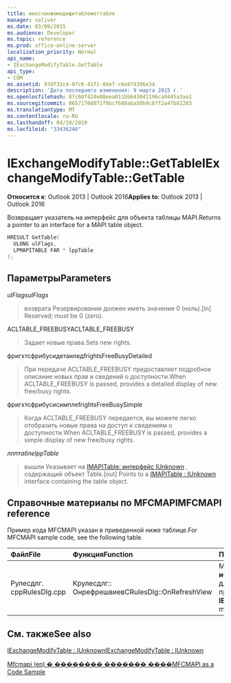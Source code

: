 ```yaml
---
title: иексчанжемодифитаблежеттабле
manager: soliver
ms.date: 03/09/2015
ms.audience: Developer
ms.topic: reference
ms.prod: office-online-server
localization_priority: Normal
api_name:
- IExchangeModifyTable.GetTable
api_type:
- COM
ms.assetid: 97df32c4-07c6-41f1-84e7-c6e87d396e34
description: 'Дата последнего изменения: 9 марта 2015 г.'
ms.openlocfilehash: 87c60f424e08eea011bb643041196ca9445a3aa1
ms.sourcegitcommit: 8657170d071f9bcf680aba50b9c07f2a4fb82283
ms.translationtype: MT
ms.contentlocale: ru-RU
ms.lasthandoff: 04/28/2019
ms.locfileid: "33436246"
---
```

# <a name="iexchangemodifytablegettable"></a><span data-ttu-id="7d43f-103">IExchangeModifyTable::GetTable</span><span class="sxs-lookup"><span data-stu-id="7d43f-103">IExchangeModifyTable::GetTable</span></span>

  
  
<span data-ttu-id="7d43f-104">**Относится к**: Outlook 2013 | Outlook 2016</span><span class="sxs-lookup"><span data-stu-id="7d43f-104">**Applies to**: Outlook 2013 | Outlook 2016</span></span> 
  
<span data-ttu-id="7d43f-105">Возвращает указатель на интерфейс для объекта таблицы MAPI.</span><span class="sxs-lookup"><span data-stu-id="7d43f-105">Returns a pointer to an interface for a MAPI table object.</span></span>
  
```cpp
HRESULT GetTable( 
  ULONG ulFlags, 
  LPMAPITABLE FAR * lppTable 
); 

```

## <a name="parameters"></a><span data-ttu-id="7d43f-106">Параметры</span><span class="sxs-lookup"><span data-stu-id="7d43f-106">Parameters</span></span>

 <span data-ttu-id="7d43f-107">_ulFlags_</span><span class="sxs-lookup"><span data-stu-id="7d43f-107">_ulFlags_</span></span>
  
> <span data-ttu-id="7d43f-108">возврата Резервирования должен иметь значение 0 (ноль).</span><span class="sxs-lookup"><span data-stu-id="7d43f-108">[in] Reserved; must be 0 (zero).</span></span>
    
<span data-ttu-id="7d43f-109">ACLTABLE_FREEBUSY</span><span class="sxs-lookup"><span data-stu-id="7d43f-109">ACLTABLE_FREEBUSY</span></span>
  
> <span data-ttu-id="7d43f-110">Задает новые права.</span><span class="sxs-lookup"><span data-stu-id="7d43f-110">Sets new rights.</span></span>
    
<span data-ttu-id="7d43f-111">фригхтсфрибусидетаилед</span><span class="sxs-lookup"><span data-stu-id="7d43f-111">frightsFreeBusyDetailed</span></span>
  
> <span data-ttu-id="7d43f-112">При передаче ACLTABLE_FREEBUSY предоставляет подробное описание новых прав и сведений о доступности.</span><span class="sxs-lookup"><span data-stu-id="7d43f-112">When ACLTABLE_FREEBUSY is passed, provides a detailed display of new free/busy rights.</span></span>
    
<span data-ttu-id="7d43f-113">фригхтсфрибусисимпле</span><span class="sxs-lookup"><span data-stu-id="7d43f-113">frightsFreeBusySimple</span></span>
  
> <span data-ttu-id="7d43f-114">Когда ACLTABLE_FREEBUSY передается, вы можете легко отобразить новые права на доступ к сведениям о доступности.</span><span class="sxs-lookup"><span data-stu-id="7d43f-114">When ACLTABLE_FREEBUSY is passed, provides a simple display of new free/busy rights.</span></span>
    
 <span data-ttu-id="7d43f-115">_лпптабле_</span><span class="sxs-lookup"><span data-stu-id="7d43f-115">_lppTable_</span></span>
  
> <span data-ttu-id="7d43f-116">вышли Указывает на [IMAPITable: интерфейс IUnknown](imapitableiunknown.md) , содержащий объект Table.</span><span class="sxs-lookup"><span data-stu-id="7d43f-116">[out] Points to a [IMAPITable : IUnknown](imapitableiunknown.md) interface containing the table object.</span></span> 
    
## <a name="mfcmapi-reference"></a><span data-ttu-id="7d43f-117">Справочные материалы по MFCMAPI</span><span class="sxs-lookup"><span data-stu-id="7d43f-117">MFCMAPI reference</span></span>

<span data-ttu-id="7d43f-118">Пример кода MFCMAPI указан в приведенной ниже таблице.</span><span class="sxs-lookup"><span data-stu-id="7d43f-118">For MFCMAPI sample code, see the following table.</span></span>
  
|<span data-ttu-id="7d43f-119">**Файл**</span><span class="sxs-lookup"><span data-stu-id="7d43f-119">**File**</span></span>|<span data-ttu-id="7d43f-120">**Функция**</span><span class="sxs-lookup"><span data-stu-id="7d43f-120">**Function**</span></span>|<span data-ttu-id="7d43f-121">**Примечание**</span><span class="sxs-lookup"><span data-stu-id="7d43f-121">**Comment**</span></span>|
|:-----|:-----|:-----|
|<span data-ttu-id="7d43f-122">Рулесдлг. cpp</span><span class="sxs-lookup"><span data-stu-id="7d43f-122">RulesDlg.cpp</span></span>  <br/> |<span data-ttu-id="7d43f-123">Крулесдлг:: Онрефрешвиев</span><span class="sxs-lookup"><span data-stu-id="7d43f-123">CRulesDlg::OnRefreshView</span></span>  <br/> |<span data-ttu-id="7d43f-124">MFCMAPI использует метод **иексчанжемодифитабле:: table** для получения таблицы правил.</span><span class="sxs-lookup"><span data-stu-id="7d43f-124">MFCMAPI uses the **IExchangeModifyTable::GetTable** method to get a table of rules.</span></span>  <br/> |
   
## <a name="see-also"></a><span data-ttu-id="7d43f-125">См. также</span><span class="sxs-lookup"><span data-stu-id="7d43f-125">See also</span></span>



[<span data-ttu-id="7d43f-126">IExchangeModifyTable : IUnknown</span><span class="sxs-lookup"><span data-stu-id="7d43f-126">IExchangeModifyTable : IUnknown</span></span>](iexchangemodifytableiunknown.md)


[<span data-ttu-id="7d43f-127">Mfcmapi (en) � �������� ������� ����</span><span class="sxs-lookup"><span data-stu-id="7d43f-127">MFCMAPI as a Code Sample</span></span>](mfcmapi-as-a-code-sample.md)


